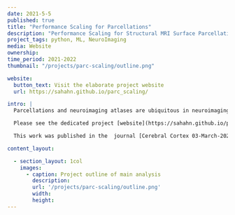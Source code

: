 ```yaml
---
date: 2021-5-5
published: true
title: "Performance Scaling for Parcellations"
description: "Performance Scaling for Structural MRI Surface Parcellations"
project_tags: python, ML, NeuroImaging
media: Website
ownership:
time_period: 2021-2022
thumbnail: "/projects/parc-scaling/outline.png"

website:
  button_text: Visit the elaborate project website
  url: https://sahahn.github.io/parc_scaling/

intro: |
  Parcellations and neuroimaging atlases are ubiquitous in neuroimaging, namely because they allow for a principled reduction of features. This project focused in particular on the question of choice of parcellation, in particular, how does choice of parcellation influence performance within a machine learning context.

  Please see the dedicated project [website](https://sahahn.github.io/parc_scaling/) for more information.

  This work was published in the  journal [Cerebral Cortex 03-March-2022](https://academic.oup.com/cercor/advance-article-abstract/doi/10.1093/cercor/bhac060/6541539)

content_layout:

  - section_layout: 1col
    images:
      - caption: Project outline of main analysis
        description:
        url: '/projects/parc-scaling/outline.png'
        width:
        height:
---
```

